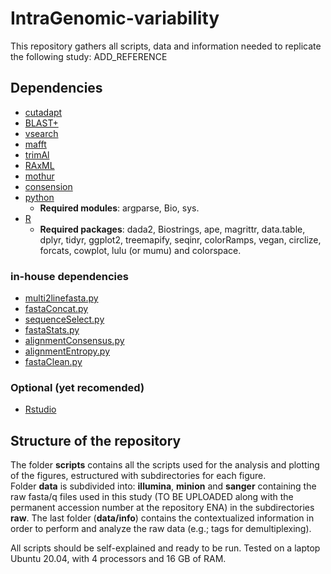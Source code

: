 # IntraGenomic-variability
  
This repository gathers all scripts, data and information needed to replicate the following study: ADD_REFERENCE
  
## Dependencies
- [cutadapt](https://cutadapt.readthedocs.io/en/stable/)  
- [BLAST+](https://blast.ncbi.nlm.nih.gov/Blast.cgi?CMD=Web&PAGE_TYPE=BlastDocs&DOC_TYPE=Download)  
- [vsearch](https://github.com/torognes/vsearch)  
- [mafft](https://mafft.cbrc.jp/alignment/software/)  
- [trimAl](http://trimal.cgenomics.org/)  
- [RAxML](https://cme.h-its.org/exelixis/web/software/raxml/)  
- [mothur](https://mothur.org/)  
- [consension](https://microbiology.se/software/consension/)  
- [python](https://www.python.org/)  
    -   **Required modules**: argparse, Bio, sys.  
- [R](https://www.r-project.org/)  
    -   **Required packages**: dada2, Biostrings, ape, magrittr, data.table, dplyr, tidyr, ggplot2, treemapify, seqinr, colorRamps, vegan, circlize, forcats, cowplot, lulu (or mumu) and colorspace.  
### in-house dependencies
- [multi2linefasta.py](https://github.com/MiguelMSandin/fasta-functions/blob/main/scripts/multi2linefasta.py)  
- [fastaConcat.py](https://github.com/MiguelMSandin/fasta-functions/blob/main/scripts/fastaConcat.py)  
- [sequenceSelect.py](https://github.com/MiguelMSandin/fasta-functions/blob/main/scripts/sequenceSelect.py)  
- [fastaStats.py](https://github.com/MiguelMSandin/fasta-functions/blob/main/scripts/fastaStats.py)  
- [alignmentConsensus.py](https://github.com/MiguelMSandin/fasta-functions/blob/main/scripts/alignmentConsensus.py)  
- [alignmentEntropy.py](https://github.com/MiguelMSandin/fasta-functions/blob/main/scripts/alignmentEntropy.py)  
- [fastaClean.py](https://github.com/MiguelMSandin/fasta-functions/blob/main/scripts/fastaClean.py)  
### Optional (yet recomended)  
- [Rstudio](https://rstudio.com/products/rstudio/download/) 
  
## Structure of the repository
The folder **scripts** contains all the scripts used for the analysis and plotting of the figures, estructured with subdirectories for each figure.  
Folder **data** is subdivided into: **illumina**, **minion** and **sanger** containing the raw fasta/q files used in this study (TO BE UPLOADED along with the permanent accession number at the repository ENA) in the subdirectories **raw**. The last folder (**data/info**) contains the contextualized information in order to perform and analyze the raw data (e.g.; tags for demultiplexing).  
  
All scripts should be self-explained and ready to be run. Tested on a laptop Ubuntu 20.04, with 4 processors and 16 GB of RAM.
  
  
